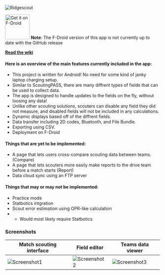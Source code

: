 ![Ridgescout](https://github.com/Team4388/ScoutingApp2025/blob/main/metadata/en-US/images/FeatureGraphic.png?raw=true)

[<img src="https://fdroid.gitlab.io/artwork/badge/get-it-on.png"
     alt="Get it on F-Droid"
     height="80">]([https://f-droid.org/packages/com.github.lamarios.clipious/](https://f-droid.org/packages/com.ridgebotics.ridgescout/))   
**Note**: The F-Droid version of this app is not currently up to date with the GitHub release

[**Read the wiki**](https://github.com/Team4388/ScoutingApp2025/wiki)

#### Here is an overview of the main features currently included in the app:
- This project is written for Android! No need for some kind of janky laptop charging setup.
- Similar to ScoutingPASS, there are many diffrent types of fields that can be used to collect data.
- The app is designed to handle updates to the fields on the fly, without loosing any data!
- Unlike other scouting solutions, scouters can disable any field they did not measure, and disabled fields will not be included in any calculations.
- Dynamic displays based off of the diffrent fields.
- Data transfer including 2D codes, Bluetooth, and File Bundle.
- Exporting using CSV.
- Deployment on F-Droid

#### Things that are yet to be implemented:
- A page that lets users cross-compare scouting data between teams. (Compare)
- A page that lets scouters more easily make reports to the drive team before a match starts (Report)
- Data cloud sync using an FTP server

#### Things that may or may not be implemented:
- Practice mode
- Statbotics intgration
- Scout error estimation using OPR-like calculation
- - Would most likely require Statbotics

### Screenshots
|Match scouting interface|Field editor|Teams data viewer|
|-|-|-|
|![Screenshot1](https://github.com/Team4388/ScoutingApp2025/blob/main/metadata/en-US/images/phoneScreenshots/1.png?raw=true)|![Screenshot2](https://github.com/Team4388/ScoutingApp2025/blob/main/metadata/en-US/images/phoneScreenshots/2.png?raw=true)|![Screenshot3](https://github.com/Team4388/ScoutingApp2025/blob/main/metadata/en-US/images/phoneScreenshots/3.png?raw=true)|

